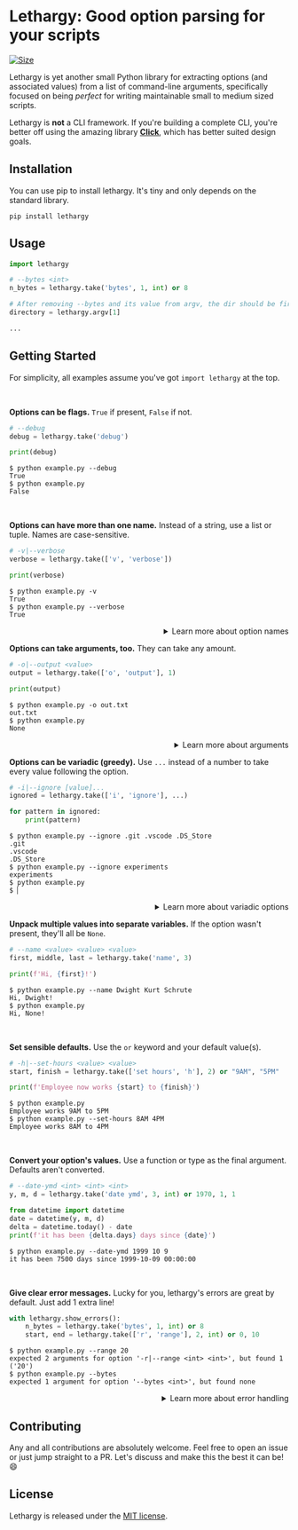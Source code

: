 # Lethargy: Good option parsing for your scripts

[![Size]][Size URL]

[Size]: https://img.shields.io/badge/size-14%20kB-blue
[Size URL]: https://github.com/SeparateRecords/lethargy/tree/master/lethargy
<!-- Size correct as at e4db57f (March 16, 2020) -->

Lethargy is yet another small Python library for extracting options (and associated values) from a list of command-line arguments, specifically focused on being *perfect* for writing maintainable small to medium sized scripts.

Lethargy is **not** a CLI framework. If you're building a complete CLI, you're better off using the amazing library **[Click]**, which has better suited design goals.

[Click]: https://click.palletsprojects.com/en/7.x/
[Getting Started]: #getting-started

## Installation

You can use pip to install lethargy. It's tiny and only depends on the standard library.

```console
pip install lethargy
```

## Usage

```python
import lethargy

# --bytes <int>
n_bytes = lethargy.take('bytes', 1, int) or 8

# After removing --bytes and its value from argv, the dir should be first.
directory = lethargy.argv[1]

...
```

## Getting Started

For simplicity, all examples assume you've got `import lethargy` at the top.

<br>

**Options can be flags.** `True` if present, `False` if not.

```python
# --debug
debug = lethargy.take('debug')

print(debug)
```

```console
$ python example.py --debug
True
$ python example.py
False
```

<br>

**Options can have more than one name.** Instead of a string, use a list or tuple. Names are case-sensitive.

```python
# -v|--verbose
verbose = lethargy.take(['v', 'verbose'])

print(verbose)
```

```console
$ python example.py -v
True
$ python example.py --verbose
True
```

<details>
<summary align="right">Learn more about option names</summary>
<br>

Option names are automatically generated. `"use headers"` becomes `--use-headers`, and `"I"` becomes `-I`.

If you provide an explicit name (starting with a non-alphanumeric character, such as `-`, `/` or `+`), the name is stripped and treated as literal.

```python
# -Enable
enabled = lethargy.take('-Enable')
print(enabled)
```

```console
$ python example.py -Enable
True
$ python example.py
False
```

Names are _always_ case sensitive. `-Enable` **≠** `-enable`

```console
$ python example.py -enable
False
```

<hr>
</details>

**Options can take arguments, too.** They can take any amount.

```python
# -o|--output <value>
output = lethargy.take(['o', 'output'], 1)

print(output)
```

```console
$ python example.py -o out.txt
out.txt
$ python example.py
None
```

<details>
<summary align="right">Learn more about arguments</summary>
<br>

If there are fewer values for the option than the number given, `lethargy.ArgsError` will be raised.

```console
$ python example.py --output
Traceback (most recent call last):
  [...]
lethargy.errors.ArgsError: expected 1 argument for '-o|--output <value>', found none
```

<hr>
</details>

**Options can be variadic (greedy).** Use `...` instead of a number to take every value following the option.

```python
# -i|--ignore [value]...
ignored = lethargy.take(['i', 'ignore'], ...)

for pattern in ignored:
    print(pattern)
```

```console
$ python example.py --ignore .git .vscode .DS_Store
.git
.vscode
.DS_Store
$ python example.py --ignore experiments
experiments
$ python example.py
$ ▏
```

<details>
<summary align="right">Learn more about variadic options</summary>
<br>

Because variadic options will take every argument, including values that look like other options, you should try and take these last (_after_ taking the fixed-count options).

```console
$ python example.py --ignore "*.pyc" --exceptions some.pyc
*.pyc
--exceptions
some.pyc
```

<hr>
</details>

**Unpack multiple values into separate variables.** If the option wasn't present, they'll all be `None`.

```python
# --name <value> <value> <value>
first, middle, last = lethargy.take('name', 3)

print(f'Hi, {first}!')
```

```console
$ python example.py --name Dwight Kurt Schrute
Hi, Dwight!
$ python example.py
Hi, None!
```

<br>

**Set sensible defaults.** Use the `or` keyword and your default value(s).

```python
# -h|--set-hours <value> <value>
start, finish = lethargy.take(['set hours', 'h'], 2) or "9AM", "5PM"

print(f'Employee now works {start} to {finish}')
```

```console
$ python example.py
Employee works 9AM to 5PM
$ python example.py --set-hours 8AM 4PM
Employee works 8AM to 4PM
```

<br>

**Convert your option's values.** Use a function or type as the final argument. Defaults aren't converted.

```python
# --date-ymd <int> <int> <int>
y, m, d = lethargy.take('date ymd', 3, int) or 1970, 1, 1

from datetime import datetime
date = datetime(y, m, d)
delta = datetime.today() - date
print(f'it has been {delta.days} days since {date}')
```

```console
$ python example.py --date-ymd 1999 10 9
it has been 7500 days since 1999-10-09 00:00:00
```

<br>

**Give clear error messages.** Lucky for you, lethargy's errors are great by default. Just add 1 extra line!

```python
with lethargy.show_errors():
    n_bytes = lethargy.take('bytes', 1, int) or 8
    start, end = lethargy.take(['r', 'range'], 2, int) or 0, 10
```

```console
$ python example.py --range 20
expected 2 arguments for option '-r|--range <int> <int>', but found 1 ('20')
$ python example.py --bytes
expected 1 argument for option '--bytes <int>', but found none
```

<details>
<summary align="right">Learn more about error handling</summary>
<br>

Lethargy provides two context managers for easy error handling. These share similar behaviour, but are separate to make the intent more clear.

> <i>with</i> <code><i>lethargy.</i><b>show_errors()</b></code>

Shows any errors in option parsing to the user and exits with code 1.

> <i>with</i> <code><i>lethargy.</i><b>fail_on(</b><i>*errors</i><b>)</b></code>

Fails on the first raise of one of the given errors, printing it to stderr and exiting with code 1.

These context managers can be used together. Here's the example from [Usage](#usage), but with just 1 extra line for better error handling.

```python
with lethargy.show_errors(), lethargy.fail_on(IndexError, ValueError):
    n_bytes = lethargy.take('bytes', 1, int) or 8
    directory = lethargy.argv[1]
```

To manually fail, call `lethargy.fail()`, optionally with a message.

<hr>
</details>

## Contributing

Any and all contributions are absolutely welcome. Feel free to open an issue or just jump straight to a PR. Let's discuss and make this the best it can be! 😄

## License

Lethargy is released under the [MIT license](https://github.com/SeparateRecords/lethargy/blob/master/LICENSE).
